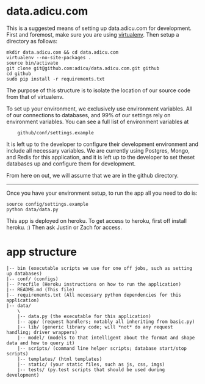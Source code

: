 data.adicu.com
====================

This is a suggested means of setting up data.adicu.com for development.
First and foremost, make sure you are using [virtualenv](http://www.virtualenv.org/en/1.9.X/#installation).
Then setup a directory as follows:

    mkdir data.adicu.com && cd data.adicu.com
    virtualenv --no-site-packages .
    source bin/activate
    git clone git@github.com:adicu/data.adicu.com.git github
    cd github
    sudo pip install -r requirements.txt

The purpose of this structure is to isolate the location of our source code from that
of virtualenv.

To set up your environment, we exclusively use environment variables. All of our connections
to databases, and 99% of our settings rely on environment variables. You can see a full
list of environment variables at

        github/conf/settings.example

It is left up to the developer to configure their development environment and include
all necessary variables. We are currently using Postgres, Mongo, and Redis for this
application, and it is left up to the developer to set theset databases up and configure
them for development.

From here on out, we will assume that we are in the github directory.

------------

Once you have your environment setup, to run the app all you need to do is:

    source config/settings.example
    python data/data.py

This app is deployed on heroku. To get access to heroku, first off install
heroku. :) Then ask Justin or Zach for access.

# app structure

    |-- bin (executable scripts we use for one off jobs, such as setting up databases)
    |-- conf/ (configs)
    |-- Procfile (Heroku instructions on how to run the application)
    |-- README.md (This file)
    |-- requirements.txt (All necessary python dependencies for this application)
    |-- data/
        \
        |-- data.py (the executable for this application)
        |-- app/ (request handlers; notably all inheriting from basic.py)
        |-- lib/ (generic library code; will *not* do any request handling; driver wrappers)
        |-- model/ (models to that intelligent about the format and shape data and how to query it)
        |-- scripts/ (command line helper scripts; database start/stop scripts)
        |-- templates/ (html templates)
        |-- static/ (your static files, such as js, css, imgs)
        |-- tests/ (py.test scripts that should be used during development)

